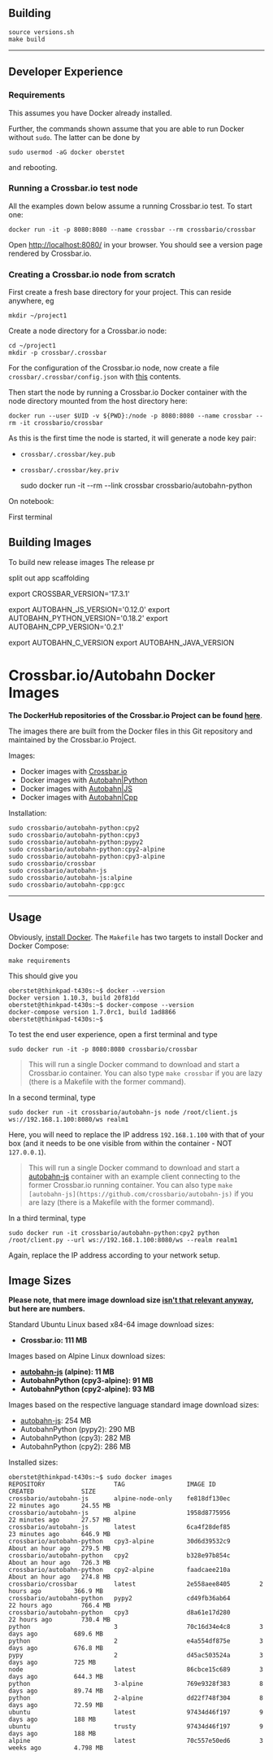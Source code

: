 ## Building

```console
source versions.sh
make build
```


---

## Developer Experience

### Requirements

This assumes you have Docker already installed.

Further, the commands shown assume that you are able to run Docker without `sudo`. The latter can be done by

```console
sudo usermod -aG docker oberstet
```

and rebooting.


### Running a Crossbar.io test node

All the examples down below assume a running Crossbar.io test. To start one:

```console
docker run -it -p 8080:8080 --name crossbar --rm crossbario/crossbar
```

Open [http://localhost:8080/](http://localhost:8080/) in your browser. You should see a version page rendered by Crossbar.io.


### Creating a Crossbar.io node from scratch

First create a fresh base directory for your project. This can reside anywhere, eg


```console
mkdir ~/project1
```

Create a node directory for a Crossbar.io node:

```console
cd ~/project1
mkdir -p crossbar/.crossbar
```

For the configuration of the Crossbar.io node, now create a file `crossbar/.crossbar/config.json` with [this]() contents.

Then start the node by running a Crossbar.io Docker container with the node directory mounted from the host directory here:

```console
docker run --user $UID -v ${PWD}:/node -p 8080:8080 --name crossbar --rm -it crossbario/crossbar
```

As this is the first time the node is started, it will generate a node key pair:

* `crossbar/.crossbar/key.pub`
* `crossbar/.crossbar/key.priv`







    sudo docker run -it --rm --link crossbar crossbario/autobahn-python



On notebook:

First terminal



## Building Images

To build new release images
The release pr



split out app scaffolding


export CROSSBAR_VERSION='17.3.1'


export AUTOBAHN_JS_VERSION='0.12.0'
export AUTOBAHN_PYTHON_VERSION='0.18.2'
export AUTOBAHN_CPP_VERSION='0.2.1'


export AUTOBAHN_C_VERSION
export AUTOBAHN_JAVA_VERSION





# Crossbar.io/Autobahn Docker Images

**The DockerHub repositories of the Crossbar.io Project can be found [here](https://hub.docker.com/r/crossbario/)**.

 The images there are built from the Docker files in this Git repository and maintained by the Crossbar.io Project.

Images:

* Docker images with [Crossbar.io](https://hub.docker.com/r/crossbario/crossbar/tags/)
* Docker images with [Autobahn|Python](https://hub.docker.com/r/crossbario/autobahn-python/tags/)
* Docker images with [Autobahn|JS](https://hub.docker.com/r/crossbario/autobahn-js/tags/)
* Docker images with [Autobahn|Cpp](https://hub.docker.com/r/crossbario/autobahn-cpp/tags/)

Installation:

```console
sudo crossbario/autobahn-python:cpy2
sudo crossbario/autobahn-python:cpy3
sudo crossbario/autobahn-python:pypy2
sudo crossbario/autobahn-python:cpy2-alpine
sudo crossbario/autobahn-python:cpy3-alpine
sudo crossbario/crossbar
sudo crossbario/autobahn-js
sudo crossbario/autobahn-js:alpine
sudo crossbario/autobahn-cpp:gcc
```

---

## Usage

Obviously, [install Docker](https://docs.docker.com/linux/). The `Makefile` has two targets to install Docker and Docker Compose:

```console
make requirements
```

This should give you

```console
oberstet@thinkpad-t430s:~$ docker --version
Docker version 1.10.3, build 20f81dd
oberstet@thinkpad-t430s:~$ docker-compose --version
docker-compose version 1.7.0rc1, build 1ad8866
oberstet@thinkpad-t430s:~$
```

To test the end user experience, open a first terminal and type

```console
sudo docker run -it -p 8080:8080 crossbario/crossbar
```

> This will run a single Docker command to download and start a Crossbar.io container. You can also type `make crossbar` if you are lazy (there is a Makefile with the former command).

In a second terminal, type

```console
sudo docker run -it crossbario/autobahn-js node /root/client.js ws://192.168.1.100:8080/ws realm1
```

Here, you will need to replace the IP address `192.168.1.100` with that of your box (and it needs to be one visible from within the container - NOT `127.0.0.1`).

> This will run a single Docker command to download and start a [autobahn-js](https://github.com/crossbario/autobahn-js) container with an example client connecting to the former Crossbar.io running container. You can also type `make [autobahn-js](https://github.com/crossbario/autobahn-js)` if you are lazy (there is a Makefile with the former command).

In a third terminal, type

```console
sudo docker run -it crossbario/autobahn-python:cpy2 python /root/client.py --url ws://192.168.1.100:8080/ws --realm realm1
```

Again, replace the IP address according to your network setup.

## Image Sizes

**Please note, that mere image download size [isn't that relevant anyway](https://insights.ubuntu.com/2016/02/10/docker-alpine-ubuntu-and-you/), but here are numbers.**

Standard Ubuntu Linux based x84-64 image download sizes:

* **Crossbar.io: 111 MB**

Images based on Alpine Linux download sizes:

* **[autobahn-js](https://github.com/crossbario/autobahn-js) (alpine): 11 MB**
* **AutobahnPython (cpy3-alpine): 91 MB**
* **AutobahnPython (cpy2-alpine): 93 MB**

Images based on  the respective language standard image download sizes:

* [autobahn-js](https://github.com/crossbario/autobahn-js): 254 MB
* AutobahnPython (pypy2): 290 MB
* AutobahnPython (cpy3): 282 MB
* AutobahnPython (cpy2): 286 MB

Installed sizes:

```console
oberstet@thinkpad-t430s:~$ sudo docker images
REPOSITORY                   TAG                 IMAGE ID            CREATED             SIZE
crossbario/autobahn-js       alpine-node-only    fe818df130ec        22 minutes ago      24.55 MB
crossbario/autobahn-js       alpine              1958d8775956        22 minutes ago      27.57 MB
crossbario/autobahn-js       latest              6ca4f28def85        23 minutes ago      646.9 MB
crossbario/autobahn-python   cpy3-alpine         30d6d39532c9        About an hour ago   279.5 MB
crossbario/autobahn-python   cpy2                b328e97b854c        About an hour ago   726.3 MB
crossbario/autobahn-python   cpy2-alpine         faadcaee210a        About an hour ago   274.8 MB
crossbario/crossbar          latest              2e558aee8405        2 hours ago         366.9 MB
crossbario/autobahn-python   pypy2               cd49fb36ab64        22 hours ago        766.4 MB
crossbario/autobahn-python   cpy3                d8a61e17d280        22 hours ago        730.4 MB
python                       3                   70c16d34e4c8        3 days ago          689.6 MB
python                       2                   e4a554df875e        3 days ago          676.8 MB
pypy                         2                   d45ac503524a        3 days ago          725 MB
node                         latest              86cbce15c689        3 days ago          644.3 MB
python                       3-alpine            769e9328f383        8 days ago          89.74 MB
python                       2-alpine            dd22f748f304        8 days ago          72.59 MB
ubuntu                       latest              97434d46f197        9 days ago          188 MB
ubuntu                       trusty              97434d46f197        9 days ago          188 MB
alpine                       latest              70c557e50ed6        3 weeks ago         4.798 MB
```
